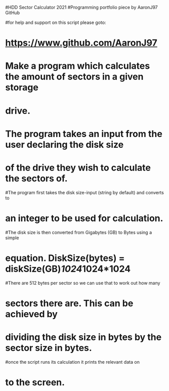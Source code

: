 #HDD Sector Calculator 2021
#Programming portfolio piece by AaronJ97 GitHub

#for help and support on this script please goto:
# https://www.github.com/AaronJ97 

# Make a program which calculates the amount of sectors in a given storage
# drive.

# The program takes an input from the user declaring the disk size
# of the drive they wish to calculate the sectors of. 

#The program first takes the disk size-input (string by default) and converts to 
# an integer to be used for calculation.

#The disk size is then converted from Gigabytes (GB) to Bytes using a simple
# equation.  DiskSize(bytes) = diskSize(GB)*1024*1024*1024
#There are 512 bytes per sector so we can use that to work out how many
# sectors there are. This can be achieved by
# dividing the disk size in bytes by the sector size in bytes.

#once the script runs its calculation it prints the relevant data on
# to the screen.